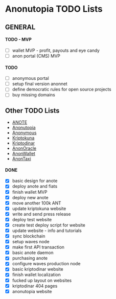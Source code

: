 # Anonutopia TODO Lists

## GENERAL

#### TODO - MVP

- [ ] wallet MVP - profit, payouts and eye candy
- [ ] anon portal (CMS) MVP

#### TODO

- [ ] anonymous portal
- [ ] setup final version anonnet
- [ ] define democratic rules for open source projects
- [ ] buy missing domains

## Other TODO Lists

- [ANOTE](anote.md)
- [Anonutopia](anonutopia.md)
- [Anonymous](anonymous.md)
- [Kriptokuna](kriptokuna.md)
- [Kriptodinar](kriptodinar.md)
- [AnonOracle](anonoracle.md)
- [AnonWallet](anonwallet.md)
- [AnonTaxi](anontaxi.md)

#### DONE

- [x] basic design for anote
- [x] deploy anote and fiats
- [x] finish wallet MVP
- [x] deploy new anote
- [x] move another 100k ANT
- [x] update kriptokuna website
- [x] write and send press release
- [x] deploy test website
- [x] create test deploy script for website
- [x] update website - info and tutorials
- [x] sync blockchain
- [x] setup waves node
- [x] make first API transaction
- [x] basic anote daemon
- [x] purchasing anote
- [x] configure waves production node 
- [x] basic kriptodinar website
- [x] finish wallet localization
- [x] fucked up layout on websites
- [x] kriptodinar 404 pages
- [x] anonutopia website
